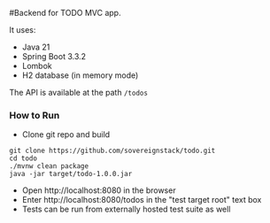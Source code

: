 #Backend for TODO MVC app.

It uses: 
* Java 21
* Spring Boot 3.3.2
* Lombok
* H2 database (in memory mode)

The API is available at the path ``/todos``

### How to Run

* Clone git repo and build

```
git clone https://github.com/sovereignstack/todo.git
cd todo
./mvnw clean package
java -jar target/todo-1.0.0.jar

```
* Open http://localhost:8080 in the browser 
* Enter http://localhost:8080/todos in the "test target root" text box
* Tests can be run from externally hosted test suite as well


